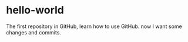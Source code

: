 # hello-world
The first repository in GitHub, learn how to use GitHub.
now I want some changes and commits.
